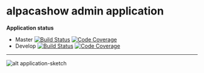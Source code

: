 # alpacashow admin application

**Application status**

* Master
[![Build Status](https://travis-ci.org/anniekvandijk/alpacashow-admin-app.svg?branch=master)](https://travis-ci.org/anniekvandijk/alpacashow-admin-app) [![Code Coverage](https://img.shields.io/codecov/c/github/anniekvandijk/alpacashow-admin-app/master.svg)](https://codecov.io/github/anniekvandijk/alpacashow-admin-app?branch=master)
* Develop
[![Build Status](https://travis-ci.org/anniekvandijk/alpacashow-admin-app.svg?branch=develop)](https://travis-ci.org/anniekvandijk/alpacashow-admin-app) [![Code Coverage](https://img.shields.io/codecov/c/github/anniekvandijk/alpacashow-admin-app/develop.svg)](https://codecov.io/github/anniekvandijk/alpacashow-admin-app?branch=develop)

***
![alt application-sketch](https://github.com/anniekvandijk/alpacashow-admin-app/blob/develop/src/documents/application-sketch%20.png)

